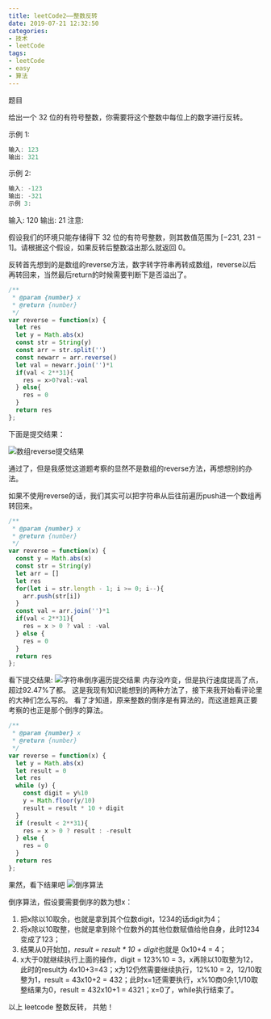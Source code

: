 ```yaml
---
title: leetCode2——整数反转
date: 2019-07-21 12:32:50
categories:
- 技术
- leetCode
tags: 
- leetCode 
- easy 
- 算法
---
```


题目

给出一个 32 位的有符号整数，你需要将这个整数中每位上的数字进行反转。

示例 1:

```js
输入: 123
输出: 321
```

 示例 2:

```js
输入: -123
输出: -321
示例 3:
```

输入: 120
输出: 21
注意:

假设我们的环境只能存储得下 32 位的有符号整数，则其数值范围为 [−231,  231 − 1]。请根据这个假设，如果反转后整数溢出那么就返回 0。

反转首先想到的是数组的reverse方法，数字转字符串再转成数组，reverse以后再转回来，当然最后return的时候需要判断下是否溢出了。

```js
/**
 * @param {number} x
 * @return {number}
 */
var reverse = function(x) {
  let res
  let y = Math.abs(x)
  const str = String(y)
  const arr = str.split('')
  const newarr = arr.reverse()
  let val = newarr.join('')*1
  if(val < 2**31){
    res = x>0?val:-val
  } else{
    res = 0
  }
  return res
};
```

下面是提交结果：

![数组reverse提交结果](http://res.troubledot.cn/reverse.png)

通过了，但是我感觉这道题考察的显然不是数组的reverse方法，再想想别的办法。

如果不使用reverse的话，我们其实可以把字符串从后往前遍历push进一个数组再转回来。

```js
/**
 * @param {number} x
 * @return {number}
 */
var reverse = function(x) {
  const y = Math.abs(x)
  const str = String(y)
  let arr = []
  let res
  for(let i = str.length - 1; i >= 0; i--){
    arr.push(str[i])
  }
  const val = arr.join('')*1
  if(val < 2**31){
    res = x > 0 ? val : -val
  } else {
    res = 0
  }
  return res
};
```

看下提交结果:
![字符串倒序遍历提交结果](http://res.troubledot.cn/reverse1.png)
内存没咋变，但是执行速度提高了点，超过92.47%了都。
这是我现有知识能想到的两种方法了，接下来我开始看评论里的大神们怎么写的。
看了才知道，原来整数的倒序是有算法的，而这道题真正要考察的也正是那个倒序的算法。

```js
/**
 * @param {number} x
 * @return {number}
 */
var reverse = function(x) {
  let y = Math.abs(x)
  let result = 0
  let res
  while (y) {
    const digit = y%10
    y = Math.floor(y/10)
    result = result * 10 + digit
  }
  if (result < 2**31){
    res = x > 0 ? result : -result
  } else {
    res = 0
  }
  return res
};
```

果然，看下结果吧
![倒序算法](http://res.troubledot.cn/reverse2.png)

倒序算法，假设要需要倒序的数为想x：

1. 把x除以10取余，也就是拿到其个位数digit，1234的话digit为4；
2. 将x除以10取整，也就是拿到除个位数外的其他位数赋值给他自身，此时1234变成了123；
3. 结果从0开始加，*result = result * 10 + digit*也就是 0x10+4 = 4；
4. x大于0就继续执行上面的操作，digit = 123%10 = 3，x再除以10取整为12，此时的result为 4x10+3=43；x为12仍然需要继续执行，12%10 = 2，12/10取整为1，result = 43x10+2 = 432；此时x=1还需要执行，x%10商0余1,1/10取整结果为0，result = 432x10+1 = 4321；x=0了，while执行结束了。

以上 leetcode 整数反转， 共勉！
